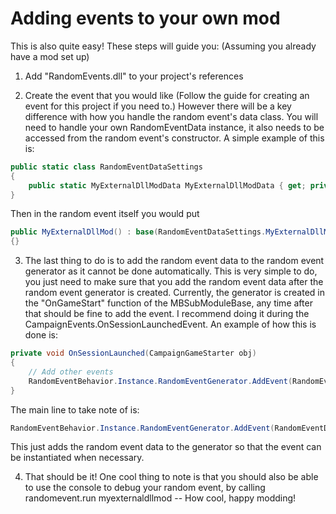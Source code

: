 # Adding events to your own mod
This is also quite easy! These steps will guide you:
(Assuming you already have a mod set up)
1. Add "RandomEvents.dll" to your project's references

2. Create the event that you would like (Follow the guide for creating an event for this project if you need to.) However there will be a key difference with how you handle the random event's data class.
You will need to handle your own RandomEventData instance, it also needs to be accessed from the random event's constructor. A simple example of this is:
```cs
public static class RandomEventDataSettings
{
	public static MyExternalDllModData MyExternalDllModData { get; private set; } = new MyExternalDllModData("MyExternalDllModData", 1024);
}
```
Then in the random event itself you would put
```cs
public MyExternalDllMod() : base(RandomEventDataSettings.MyExternalDllModData)
{}
```

3. The last thing to do is to add the random event data to the random event generator as it cannot be done automatically. This is very simple to do, you just need to make sure that you add the random event data after the random event generator is created. Currently, the generator is created in the "OnGameStart" function of the MBSubModuleBase, any time after that should be fine to add the event. I recommend doing it during the CampaignEvents.OnSessionLaunchedEvent. An example of how this is done is:
```cs
private void OnSessionLaunched(CampaignGameStarter obj)
{
	// Add other events
	RandomEventBehavior.Instance.RandomEventGenerator.AddEvent(RandomEventDataSettings.MyExternalDllModData);
}
```
The main line to take note of is:
```cs
RandomEventBehavior.Instance.RandomEventGenerator.AddEvent(RandomEventDataSettings.MyExternalDllModData);
```
This just adds the random event data to the generator so that the event can be instantiated when necessary.

4. That should be it! One cool thing to note is that you should also be able to use the console to debug your random event, by calling randomevent.run myexternaldllmod -- How cool, happy modding!
